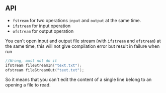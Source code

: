 ## API

* ``fstream`` for two operations ``input`` and ``output`` at the same time.
* ``ifstream`` for input operation
* ``ofstream`` for output operation

You can't open input and output file stream (with ``ifstream`` and ``ofstream``) at the same time, this will not give compilation error but result in failure when run

```c
//Wrong, must not do it
ifstream fileStreamIn("text.txt");
ofstream fileStreamOut("text.txt");
```

So it means that you can't edit the content of a single line belong to an opening a file to read.
